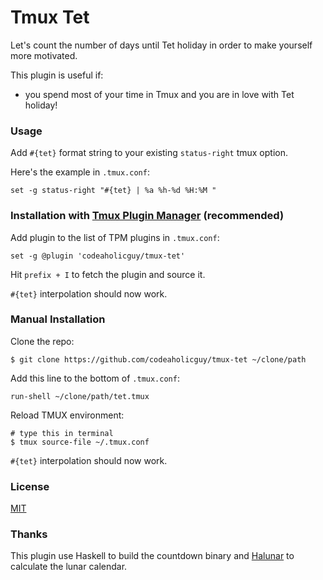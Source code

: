 # Tmux Tet

Let's count the number of days until Tet holiday in order to make yourself more
motivated.

This plugin is useful if:
- you spend most of your time in Tmux and you are in love with Tet holiday!

### Usage

Add `#{tet}` format string to your existing `status-right` tmux
option.

Here's the example in `.tmux.conf`:

    set -g status-right "#{tet} | %a %h-%d %H:%M "

### Installation with [Tmux Plugin Manager](https://github.com/tmux-plugins/tpm) (recommended)

Add plugin to the list of TPM plugins in `.tmux.conf`:

    set -g @plugin 'codeaholicguy/tmux-tet'

Hit `prefix + I` to fetch the plugin and source it.

`#{tet}` interpolation should now work.

### Manual Installation

Clone the repo:

    $ git clone https://github.com/codeaholicguy/tmux-tet ~/clone/path

Add this line to the bottom of `.tmux.conf`:

    run-shell ~/clone/path/tet.tmux

Reload TMUX environment:

    # type this in terminal
    $ tmux source-file ~/.tmux.conf

`#{tet}` interpolation should now work.

### License

[MIT](LICENSE.md)

### Thanks

This plugin use Haskell to build the countdown binary and []()[Halunar](https://github.com/codeaholicguy/halunar) to calculate the lunar calendar.
